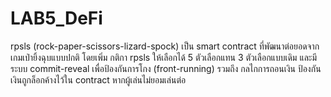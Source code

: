 # LAB5_DeFi
rpsls (rock-paper-scissors-lizard-spock) เป็น smart contract ที่พัฒนาต่อยอดจากเกมเป่ายิ้งฉุบแบบปกติ โดยเพิ่ม กติกา rpsls ให้เลือกได้ 5 ตัวเลือกแทน 3 ตัวเลือกแบบเดิม และมี ระบบ commit-reveal เพื่อป้องกันการโกง (front-running) รวมถึง กลไกการถอนเงิน ป้องกันเงินถูกล็อกค้างไว้ใน contract หากผู้เล่นไม่ยอมเล่นต่อ
